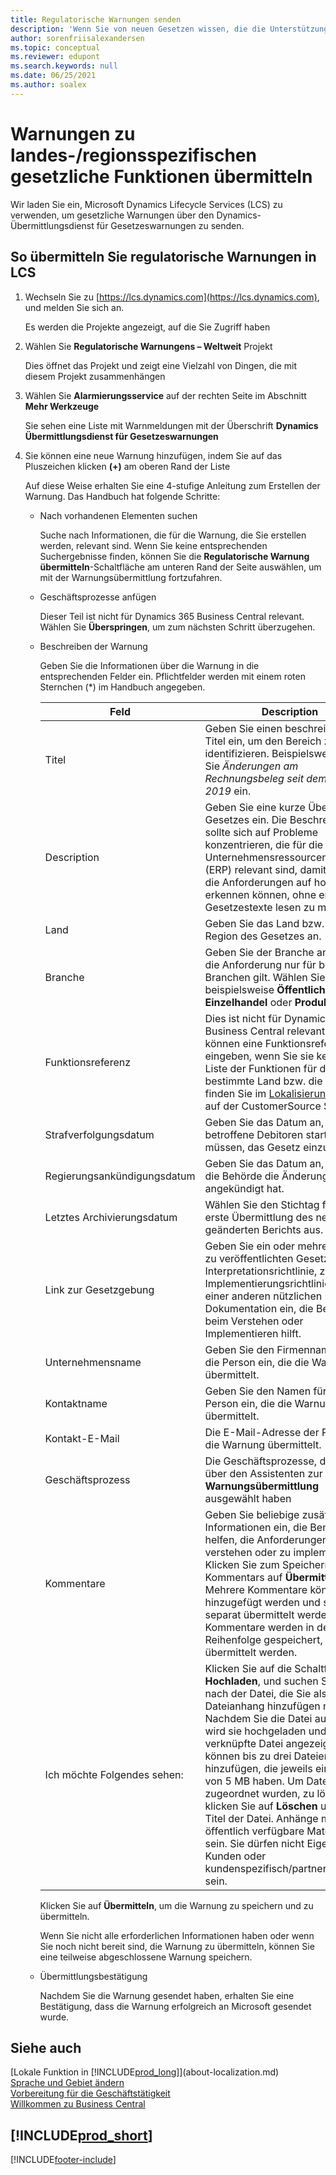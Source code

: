 ```yaml
---
title: Regulatorische Warnungen senden
description: 'Wenn Sie von neuen Gesetzen wissen, die die Unterstützung von Funktionen in Business Central erfordern, können Sie diese Anleitung befolgen, um eine regulatorische Warnung an das Produktteam zu senden.'
author: sorenfriisalexandersen
ms.topic: conceptual
ms.reviewer: edupont
ms.search.keywords: null
ms.date: 06/25/2021
ms.author: soalex
---
```

# <a name="submit-alerts-about-countryregion-specific-regulatory-features"></a>Warnungen zu landes-/regionsspezifischen gesetzliche Funktionen übermitteln

Wir laden Sie ein, Microsoft Dynamics Lifecycle Services (LCS) zu verwenden, um gesetzliche Warnungen über den Dynamics-Übermittlungsdienst für Gesetzeswarnungen zu senden.  

## <a name="to-submit-a-regulatory-alert-in-lcs"></a>So übermitteln Sie regulatorische Warnungen in LCS

1. Wechseln Sie zu [https://lcs.dynamics.com](https://lcs.dynamics.com), und melden Sie sich an.  

    Es werden die Projekte angezeigt, auf die Sie Zugriff haben

2. Wählen Sie **Regulatorische Warnungens – Weltweit** Projekt

    Dies öffnet das Projekt und zeigt eine Vielzahl von Dingen, die mit diesem Projekt zusammenhängen

3. Wählen Sie **Alarmierungsservice** auf der rechten Seite im Abschnitt **Mehr Werkzeuge**

    Sie sehen eine Liste mit Warnmeldungen mit der Überschrift **Dynamics Übermittlungsdienst für Gesetzeswarnungen**

4. Sie können eine neue Warnung hinzufügen, indem Sie auf das Pluszeichen klicken **(+)** am oberen Rand der Liste

    Auf diese Weise erhalten Sie eine 4-stufige Anleitung zum Erstellen der Warnung. Das Handbuch hat folgende Schritte:
    - Nach vorhandenen Elementen suchen

        Suche nach Informationen, die für die Warnung, die Sie erstellen werden, relevant sind. Wenn Sie keine entsprechenden Suchergebnisse finden, können Sie die **Regulatorische Warnung übermitteln**-Schaltfläche am unteren Rand der Seite auswählen, um mit der Warnungsübermittlung fortzufahren.
    - Geschäftsprozesse anfügen

        Dieser Teil ist nicht für Dynamics 365 Business Central relevant. Wählen Sie **Überspringen**, um zum nächsten Schritt überzugehen.
    - Beschreiben der Warnung

        Geben Sie die Informationen über die Warnung in die entsprechenden Felder ein. Pflichtfelder werden mit einem roten Sternchen (\*) im Handbuch angegeben.

        |Feld        |Description                               |
        |-------------|------------------------------------------|
        |Titel  | Geben Sie einen beschreibenden Titel ein, um den Bereich zu identifizieren. Beispielsweise geben Sie *Änderungen am Rechnungsbeleg seit dem 1. Juli 2019* ein. |
        |Description  | Geben Sie eine kurze Übersicht des Gesetzes ein. Die Beschreibung sollte sich auf Probleme konzentrieren, die für die Unternehmensressourcenplanung (ERP) relevant sind, damit Benutzer die Anforderungen auf hoher Ebene erkennen können, ohne erst die Gesetzestexte lesen zu müssen.|
        |Land  | Geben Sie das Land bzw. die Region des Gesetzes an.|
        |Branche| Geben Sie der Branche an, wenn die Anforderung nur für bestimmte Branchen gilt. Wählen Sie beispielsweise **Öffentlicher Sektor**, **Einzelhandel** oder **Produktion** aus.|
        |Funktionsreferenz  | Dies ist nicht für Dynamics 365 Business Central relevant, aber Sie können eine Funktionsreferenz eingeben, wenn Sie sie kennen. Die Liste der Funktionen für das bestimmte Land bzw. die Region finden Sie im [Lokalisierungsportal](/dynamics/s-e/) auf der CustomerSource Seite. |
        |Strafverfolgungsdatum  | Geben Sie das Datum an, wenn betroffene Debitoren starten müssen, das Gesetz einzuhalten.|
        |Regierungsankündigungsdatum  | Geben Sie das Datum an, an dem die Behörde die Änderung angekündigt hat.|
        |Letztes Archivierungsdatum  | Wählen Sie den Stichtag für die erste Übermittlung des neuen oder geänderten Berichts aus.|
        |Link zur Gesetzgebung  | Geben Sie ein oder mehrere Links zu veröffentlichten Gesetzen, zur Interpretationsrichtlinie, zur Implementierungsrichtlinie oder zu einer anderen nützlichen Dokumentation ein, die Benutzern beim Verstehen oder Implementieren hilft.|
        |Unternehmensname  | Geben Sie den Firmennamen für die Person ein, die die Warnung übermittelt.|
        |Kontaktname  | Geben Sie den Namen für die Person ein, die die Warnung übermittelt. |
        |Kontakt-E-Mail  | Die E-Mail-Adresse der Person, die die Warnung übermittelt.|
        |Geschäftsprozess  | Die Geschäftsprozesse, die Sie über den Assistenten zur **Warnungsübermittlung** ausgewählt haben|
        |Kommentare  | Geben Sie beliebige zusätzliche Informationen ein, die Benutzern helfen, die Anforderungen zu verstehen oder zu implementieren. Klicken Sie zum Speichern des Kommentars auf **Übermitteln**. Mehrere Kommentare können hinzugefügt werden und sollten separat übermittelt werden. Kommentare werden in der Reihenfolge gespeichert, in der sie übermittelt werden. |
        |Ich möchte Folgendes sehen:  | Klicken Sie auf die Schaltfläche **Hochladen**, und suchen Sie dann nach der Datei, die Sie als Dateianhang hinzufügen möchten. Nachdem Sie die Datei auswählen, wird sie hochgeladen und als eine verknüpfte Datei angezeigt. Sie können bis zu drei Dateien hinzufügen, die jeweils eine Größe von 5 MB haben. Um Dateien, die zugeordnet wurden, zu löschen, klicken Sie auf **Löschen** unter dem Titel der Datei. Anhänge müssen öffentlich verfügbare Materialien sein. Sie dürfen nicht Eigentum von Kunden oder kundenspezifisch/partnerspezifisch sein.|

        Klicken Sie auf **Übermitteln**, um die Warnung zu speichern und zu übermitteln.

        Wenn Sie nicht alle erforderlichen Informationen haben oder wenn Sie noch nicht bereit sind, die Warnung zu übermitteln, können Sie eine teilweise abgeschlossene Warnung speichern.

    - Übermittlungsbestätigung

      Nachdem Sie die Warnung gesendet haben, erhalten Sie eine Bestätigung, dass die Warnung erfolgreich an Microsoft gesendet wurde.

## <a name="see-also"></a>Siehe auch

[Lokale Funktion in [!INCLUDE[prod_long](includes/prod_long.md)]](about-localization.md)  
[Sprache und Gebiet ändern](about-locale-language.md)  
[Vorbereitung für die Geschäftstätigkeit](ui-get-ready-business.md)  
[Willkommen zu Business Central](welcome.md)  

## [!INCLUDE[prod_short](includes/free_trial_md.md)]  


[!INCLUDE[footer-include](includes/footer-banner.md)]

